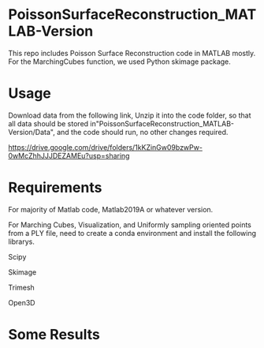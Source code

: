 # PoissonSurfaceReconstruction_MATLAB-Version

This repo includes Poisson Surface Reconstruction code in MATLAB mostly. For the MarchingCubes function, we used Python skimage package.

# Usage
Download data from the following link, Unzip it into the code folder, so that all data should be stored in"PoissonSurfaceReconstruction_MATLAB-Version/Data", and the code should run, no other changes required.

https://drive.google.com/drive/folders/1kKZinGw09bzwPw-0wMcZhhJJJDEZAMEu?usp=sharing

# Requirements
For majority of Matlab code, Matlab2019A or whatever version.

For Marching Cubes, Visualization, and Uniformly sampling oriented points from a PLY file, need to create a conda environment and install the following librarys.

Scipy

Skimage

Trimesh

Open3D


# Some Results

